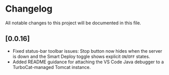 # Changelog

All notable changes to this project will be documented in this file.

## [0.0.16]
- Fixed status-bar toolbar issues: Stop button now hides when the server is down and the Smart Deploy toggle shows explicit `ON`/`OFF` states.
- Added README guidance for attaching the VS Code Java debugger to a TurboCat-managed Tomcat instance.

